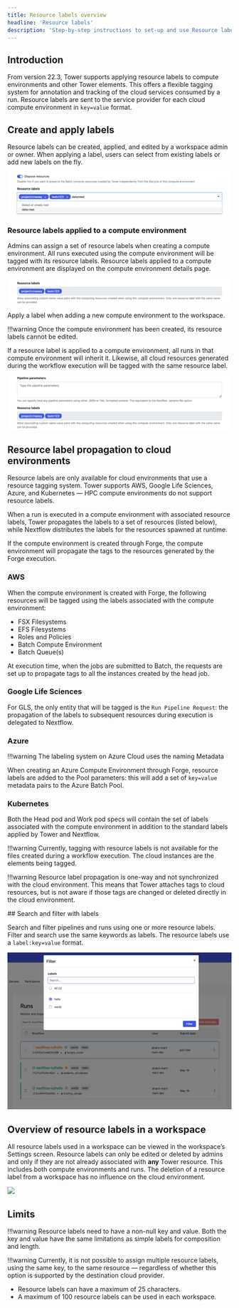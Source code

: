 ```yaml
---
title: Resource labels overview
headline: 'Resource labels'
description: 'Step-by-step instructions to set-up and use Resource labels in Tower.'
---
```


## Introduction

From version 22.3, Tower supports applying resource labels to compute environments and other Tower elements. This offers a flexible tagging system for annotation and tracking of the cloud services consumed by a run. 
Resource labels are sent to the service provider for each cloud compute environment in `key=value` format. 

## Create and apply labels

Resource labels can be created, applied, and edited by a workspace admin or owner. When applying a label, users can select from existing labels or add new labels on the fly. 

![](_images/ce-resource-labels.png)

### Resource labels applied to a compute environment

Admins can assign a set of resource labels when creating a compute environment.
All runs executed using the compute environment will be tagged with its resource labels.
Resource labels applied to a compute environment are displayed on the compute environment details page.

![](_images/launch-resource-labels.png)

Apply a label when adding a new compute environment to the workspace.

!!!warning
    Once the compute environment has been created, its resource labels cannot be edited.

If a resource label is applied to a compute environment, all runs in that compute environment will inherit it. Likewise, all cloud resources generated during the workflow execution will be tagged with the same resource label.

![](_images/workflow-resource-labels.png)

## Resource label propagation to cloud environments
Resource labels are only available for cloud environments that use a resource tagging system. 
Tower supports AWS, Google Life Sciences, Azure, and Kubernetes — HPC compute environments do not support resource labels. 

When a run is executed in a compute environment with associated resource labels, Tower propagates the labels to a set of resources (listed below), while Nextflow distributes the labels for the resources spawned at runtime.

If the compute environment is created through Forge, the compute environment will propagate the tags to the resources generated by the Forge execution.

### AWS

When the compute environment is created with Forge, the following resources will be tagged using the labels associated with the compute environment:

- FSX Filesystems
- EFS Filesystems
- Roles and Policies
- Batch Compute Environment
- Batch Queue(s)

At execution time, when the jobs are submitted to Batch, the requests are set up to propagate tags to all the instances created by the head job.

### Google Life Sciences

For GLS, the only entity that will be tagged is the `Run Pipeline Request`: the propagation of the labels to subsequent resources during execution is delegated to Nextflow.

### Azure

!!!warning
The labeling system on Azure Cloud uses the naming Metadata

When creating an Azure Compute Environment through Forge, resource labels are added to the Pool parameters: this will add a set of `key=value` metadata pairs to the Azure Batch Pool.

### Kubernetes

Both the Head pod and Work pod specs will contain the set of labels associated with the compute environment in addition to the standard labels applied by Tower and Nextflow.

!!!warning
    Currently, tagging with resource labels is not available for the files created during a workflow execution. The cloud instances are the elements being tagged.

!!!warning
    Resource label propagation is one-way and not synchronized with the cloud environment. This means that Tower attaches tags to cloud resources, but is not aware if those tags are changed or deleted directly in the cloud environment.

## Search and filter with labels

Search and filter pipelines and runs using one or more resource labels. 
Filter and search use the same keywords as labels.
The resource labels use a `label:key=value` format. 

![](_images/filter_labels.png)

## Overview of resource labels in a workspace

All resource labels used in a workspace can be viewed in the workspace’s Settings screen. 
Resource labels can only be edited or deleted by admins and only if they are not already associated with **any** Tower resource.
This includes both compute environments and runs.
The deletion of a resource label from a workspace has no influence on the cloud environment. 

![](_images/label_management.png)

## Limits

!!!warning
    Resource labels need to have a non-null key and value. Both the key and value have the same limitations as simple labels for composition and length.

!!!warning
    Currently, it is not possible to assign multiple resource labels, using the same key, to the same resource — regardless of whether this option is supported by the destination cloud provider.

- Resource labels can have a maximum of 25 characters.
- A maximum of 100 resource labels can be used in each workspace.  
